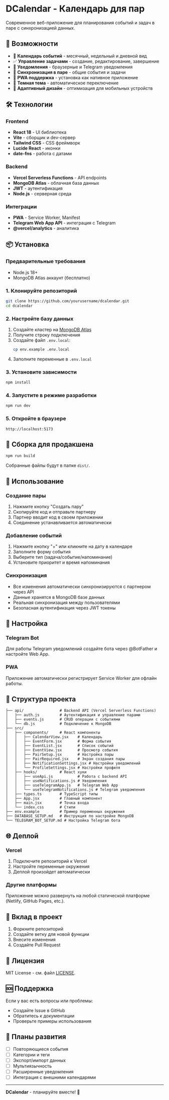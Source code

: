 # DCalendar - Календарь для пар

Современное веб-приложение для планирования событий и задач в паре с синхронизацией данных.

## 🚀 Возможности

- 📅 **Календарь событий** - месячный, недельный и дневной вид
- ✅ **Управление задачами** - создание, редактирование, завершение
- 🔔 **Уведомления** - браузерные и Telegram уведомления
- 👥 **Синхронизация в паре** - общие события и задачи
- 📱 **PWA поддержка** - установка как нативное приложение
- 🌙 **Темная тема** - автоматическое переключение
- 📱 **Адаптивный дизайн** - оптимизация для мобильных устройств

## 🛠️ Технологии

### Frontend
- **React 18** - UI библиотека
- **Vite** - сборщик и dev-сервер
- **Tailwind CSS** - CSS фреймворк
- **Lucide React** - иконки
- **date-fns** - работа с датами

### Backend
- **Vercel Serverless Functions** - API endpoints
- **MongoDB Atlas** - облачная база данных
- **JWT** - аутентификация
- **Node.js** - серверная среда

### Интеграции
- **PWA** - Service Worker, Manifest
- **Telegram Web App API** - интеграция с Telegram
- **@vercel/analytics** - аналитика

## 📦 Установка

### Предварительные требования
- Node.js 18+
- MongoDB Atlas аккаунт (бесплатно)

### 1. Клонируйте репозиторий
```bash
git clone https://github.com/yourusername/dcalendar.git
cd dcalendar
```

### 2. Настройте базу данных
1. Создайте кластер на [MongoDB Atlas](https://www.mongodb.com/atlas)
2. Получите строку подключения
3. Создайте файл `.env.local`:
   ```bash
   cp env.example .env.local
   ```
4. Заполните переменные в `.env.local`

### 3. Установите зависимости
```bash
npm install
```

### 4. Запустите в режиме разработки
```bash
npm run dev
```

### 5. Откройте в браузере
```
http://localhost:5173
```

## 🚀 Сборка для продакшена

```bash
npm run build
```

Собранные файлы будут в папке `dist/`.

## 📱 Использование

### Создание пары
1. Нажмите кнопку "Создать пару"
2. Скопируйте код и отправьте партнеру
3. Партнер вводит код в своем приложении
4. Соединение устанавливается автоматически

### Добавление событий
1. Нажмите кнопку "+" или кликните на дату в календаре
2. Заполните форму события
3. Выберите тип (задача/событие/напоминание)
4. Установите приоритет и время напоминания

### Синхронизация
- Все изменения автоматически синхронизируются с партнером через API
- Данные хранятся в MongoDB базе данных
- Реальная синхронизация между пользователями
- Безопасная аутентификация через JWT токены

## 🔧 Настройка

### Telegram Bot
Для работы Telegram уведомлений создайте бота через @BotFather и настройте Web App.

### PWA
Приложение автоматически регистрирует Service Worker для офлайн работы.

## 📁 Структура проекта

```
├── api/                # Backend API (Vercel Serverless Functions)
│   ├── auth.js         # Аутентификация и управление парами
│   ├── events.js       # CRUD операции с событиями
│   └── db.js           # Подключение к MongoDB
├── src/
│   ├── components/     # React компоненты
│   │   ├── CalendarView.jsx    # Календарь
│   │   ├── EventForm.jsx       # Форма события
│   │   ├── EventList.jsx       # Список событий
│   │   ├── EventView.jsx       # Просмотр события
│   │   ├── PairSetup.jsx       # Настройка пары
│   │   ├── PairRequired.jsx    # Экран создания пары
│   │   ├── NotificationSettings.jsx # Настройки уведомлений
│   │   └── ProfileSettings.jsx # Настройки профиля
│   ├── hooks/          # React хуки
│   │   ├── useApi.js           # Работа с backend API
│   │   ├── useNotifications.js # Уведомления
│   │   ├── useTelegramApp.js   # Telegram Web App
│   │   └── useTelegramNotifications.js # Telegram уведомления
│   ├── types.ts        # TypeScript типы
│   ├── App.jsx         # Главный компонент
│   ├── main.jsx        # Точка входа
│   └── index.css       # Стили
├── env.example         # Пример переменных окружения
├── DATABASE_SETUP.md   # Инструкция по настройке MongoDB
└── TELEGRAM_BOT_SETUP.md # Настройка Telegram бота
```

## 🌐 Деплой

### Vercel
1. Подключите репозиторий к Vercel
2. Настройте переменные окружения
3. Деплой произойдет автоматически

### Другие платформы
Приложение можно развернуть на любой статической платформе (Netlify, GitHub Pages, etc.).

## 🤝 Вклад в проект

1. Форкните репозиторий
2. Создайте ветку для новой функции
3. Внесите изменения
4. Создайте Pull Request

## 📄 Лицензия

MIT License - см. файл [LICENSE](LICENSE).

## 🆘 Поддержка

Если у вас есть вопросы или проблемы:
- Создайте Issue в GitHub
- Обратитесь к документации
- Проверьте примеры использования

## 🔮 Планы развития

- [ ] Повторяющиеся события
- [ ] Категории и теги
- [ ] Экспорт/импорт данных
- [ ] Мультиязычность
- [ ] Расширенные уведомления
- [ ] Интеграция с внешними календарями

---

**DCalendar** - планируйте вместе! 🎉
